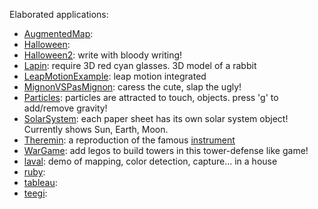 Elaborated applications:

- [AugmentedMap](https://github.com/potioc/Papart-examples/tree/master/apps/AugmentedMap):
- [Halloween](https://github.com/potioc/Papart-examples/tree/master/apps/Halloween):
- [Halloween2](https://github.com/potioc/Papart-examples/tree/master/apps/Halloween2): write with bloody writing!
- [Lapin](https://github.com/potioc/Papart-examples/tree/master/apps/Lapin): require 3D red cyan glasses. 3D model of a rabbit
- [LeapMotionExample](https://github.com/potioc/Papart-examples/tree/master/apps/LeapMotionExample): leap motion integrated
- [MignonVSPasMignon](https://github.com/potioc/Papart-examples/tree/master/apps/MignonVSPasMignon): caress the cute, slap the ugly!
- [Particles](https://github.com/potioc/Papart-examples/tree/master/apps/Particles): particles are attracted to touch, objects. press 'g' to add/remove gravity!
- [SolarSystem](https://github.com/potioc/Papart-examples/tree/master/apps/SolarSystem): each paper sheet has its own solar system object! Currently shows Sun, Earth, Moon.
- [Theremin](https://github.com/potioc/Papart-examples/tree/master/apps/Theremin): a reproduction of the famous [instrument](https://en.wikipedia.org/wiki/Theremin)
- [WarGame](https://github.com/potioc/Papart-examples/tree/master/apps/WarGame): add legos to build towers in this tower-defense like game!
- [laval](https://github.com/potioc/Papart-examples/tree/master/apps/laval): demo of mapping, color detection, capture... in a house
- [ruby](https://github.com/potioc/Papart-examples/tree/master/apps/ruby):
- [tableau](https://github.com/potioc/Papart-examples/tree/master/apps/tableau):
- [teegi](https://github.com/potioc/Papart-examples/tree/master/apps/teegi):
